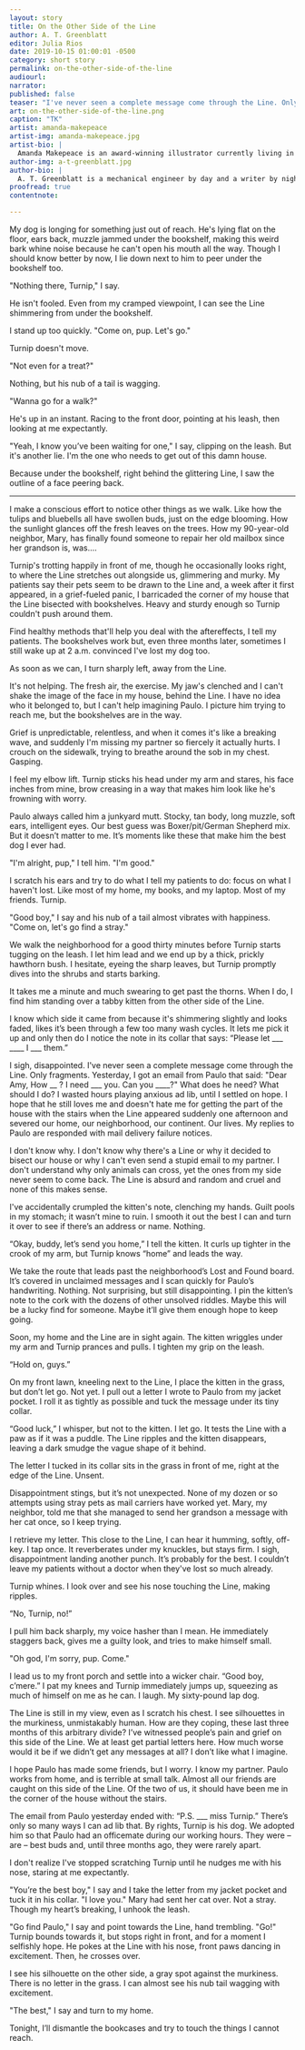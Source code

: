 ```yaml
---
layout: story
title: On the Other Side of the Line
author: A. T. Greenblatt
editor: Julia Rios
date: 2019-10-15 01:00:01 -0500
category: short story
permalink: on-the-other-side-of-the-line
audiourl:
narrator:
published: false
teaser: "I've never seen a complete message come through the Line. Only fragments."
art: on-the-other-side-of-the-line.png
caption: "TK"
artist: amanda-makepeace
artist-img: amanda-makepeace.jpg
artist-bio: |
  Amanda Makepeace is an award-winning illustrator currently living in northeast Georgia. Her art is inspired by nature, mythology, magical beings, and distant worlds. She is the co-founder of the Bird Whisperer Project, a monthly art challenge focused on spreading the love of birds and art-making. Amanda’s art has appeared in ENnie Award-winning games, and on the covers popular independent novels and anthologies. She is a regular at fantasy and science fiction conventions in the southeast. Delve into her imagination at www.amandamakepeace.com..
author-img: a-t-greenblatt.jpg
author-bio: |
  A. T. Greenblatt is a mechanical engineer by day and a writer by night. She lives in Philadelphia and is known to frequently subject her friends to various cooking and home brewing experiments. She is a graduate of Viable Paradise XVI and Clarion West 2017. Her work is forthcoming or has appeared in _Uncanny Magazine_, _Beneath Ceaseless Skies_, _Clarkesworld Magazine_, and _Fireside Magazine_, as well as other fine places. She was also a finalist for the 2018 Nebula Award. You can find her online at [atgreenblatt.com](http://www.atgreenblatt.com) and on Twitter at [@AtGreenblatt](https://www.twitter.com/AtGreenblatt).
proofread: true
contentnote:

---
```


My dog is longing for something just out of reach. He's lying flat on the floor, ears back, muzzle jammed under the bookshelf, making this weird bark whine noise because he can't open his mouth all the way. Though I should know better by now, I lie down next to him to peer under the bookshelf too.

"Nothing there, Turnip," I say.

He isn't fooled. Even from my cramped viewpoint, I can see the Line shimmering from under the bookshelf.

I stand up too quickly.  "Come on, pup. Let's go."

Turnip doesn't move.

"Not even for a treat?"

Nothing, but his nub of a tail is wagging.

"Wanna go for a walk?"

He's up in an instant. Racing to the front door, pointing at his leash, then looking at me expectantly.

"Yeah, I know you’ve been waiting for one," I say, clipping on the leash. But it's another lie. I'm the one who needs to get out of this damn house.

Because under the bookshelf, right behind the glittering Line, I saw the outline of a face peering back.

----

I make a conscious effort to notice other things as we walk. Like how the tulips and bluebells all have swollen buds, just on the edge blooming. How the sunlight glances off the fresh leaves on the trees. How my 90-year-old neighbor, Mary, has finally found someone to repair her old mailbox since her grandson is, was....

Turnip's trotting happily in front of me, though he occasionally looks right, to where the Line stretches out alongside us, glimmering and murky. My patients say their pets seem to be drawn to the Line and, a week after it first appeared, in a grief-fueled panic, I barricaded the corner of my house that the Line bisected with bookshelves. Heavy and sturdy enough so Turnip couldn't push around them.

Find healthy methods that'll help you deal with the aftereffects, I tell my patients. The bookshelves work but, even three months later, sometimes I still wake up at 2 a.m. convinced I've lost my dog too.

As soon as we can, I turn sharply left, away from the Line.

It's not helping. The fresh air, the exercise. My jaw's clenched and I can't shake the image of the face in my house, behind the Line. I have no idea who it belonged to, but I can't help imagining Paulo. I picture him trying to reach me, but the bookshelves are in the way.

Grief is unpredictable, relentless, and when it comes it's like a breaking wave, and suddenly I'm missing my partner so fiercely it actually hurts. I crouch on the sidewalk, trying to breathe around the sob in my chest. Gasping.

I feel my elbow lift. Turnip sticks his head under my arm and stares, his face inches from mine, brow creasing in a way that makes him look like he's frowning with worry.

Paulo always called him a junkyard mutt. Stocky, tan body, long muzzle, soft ears, intelligent eyes. Our best guess was Boxer/pit/German Shepherd mix. But it doesn’t matter to me. It’s moments like these that make him the best dog I ever had.

"I'm alright, pup," I tell him. "I'm good."

I scratch his ears and try to do what I tell my patients to do: focus on what I haven't lost. Like most of my home, my books, and my laptop. Most of my friends. Turnip.

"Good boy," I say and his nub of a tail almost vibrates with happiness. "Come on, let's go find a stray."

We walk the neighborhood for a good thirty minutes before Turnip starts tugging on the leash. I let him lead and we end up by a thick, prickly hawthorn bush. I hesitate, eyeing the sharp leaves, but Turnip promptly dives into the shrubs and starts barking.

It takes me a minute and much swearing to get past the thorns. When I do, I find him standing over a tabby kitten from the other side of the Line.

I know which side it came from because it's shimmering slightly and looks faded, likes it’s been through a few too many wash cycles. It lets me pick it up and only then do I notice the note in its collar that says: “Please let ___ ____ I ___ them.”

I sigh, disappointed. I've never seen a complete message come through the Line. Only fragments. Yesterday, I got an email from Paulo that said: "Dear Amy, How __ ? I need ___ you. Can you ____?" What does he need? What should I do? I wasted hours playing anxious ad lib, until I settled on hope. I hope that he still loves me and doesn't hate me for getting the part of the house with the stairs when the Line appeared suddenly one afternoon and severed our home, our neighborhood, our continent. Our lives. My replies to Paulo are responded with mail delivery failure notices.

I don't know why. I don't know why there's a Line or why it decided to bisect our house or why I can't even send a stupid email to my partner. I don't understand why only animals can cross, yet the ones from my side never seem to come back. The Line is absurd and random and cruel and none of this makes sense.

I've accidentally crumpled the kitten's note, clenching my hands. Guilt pools in my stomach; it wasn’t mine to ruin. I smooth it out the best I can and turn it over to see if there’s an address or name. Nothing.

“Okay, buddy, let’s send you home,” I tell the kitten. It curls up tighter in the crook of my arm, but Turnip knows “home” and leads the way.

We take the route that leads past the neighborhood’s Lost and Found board. It’s covered in unclaimed messages and I scan quickly for Paulo’s handwriting. Nothing. Not surprising, but still disappointing. I pin the kitten’s note to the cork with the dozens of other unsolved riddles. Maybe this will be a lucky find for someone. Maybe it’ll give them enough hope to keep going.

Soon, my home and the Line are in sight again. The kitten wriggles under my arm and Turnip prances and pulls. I tighten my grip on the leash.

“Hold on, guys.”

On my front lawn, kneeling next to the Line, I place the kitten in the grass, but don’t let go. Not yet. I pull out a letter I wrote to Paulo from my jacket pocket. I roll it as tightly as possible and tuck the message under its tiny collar.

“Good luck,” I whisper, but not to the kitten. I let go. It tests the Line with a paw as if it was a puddle. The Line ripples and the kitten disappears, leaving a dark smudge the vague shape of it behind.

The letter I tucked in its collar sits in the grass in front of me, right at the edge of the Line. Unsent.

Disappointment stings, but it’s not unexpected. None of my dozen or so attempts using stray pets as mail carriers have worked yet. Mary, my neighbor, told me that she managed to send her grandson a message with her cat once, so I keep trying.

I retrieve my letter. This close to the Line, I can hear it humming, softly, off-key. I tap once. It reverberates under my knuckles, but stays firm. I sigh, disappointment landing another punch. It’s probably for the best. I couldn’t leave my patients without a doctor when they've lost so much already.

Turnip whines. I look over and see his nose touching the Line, making ripples.

“No, Turnip, no!”

I pull him back sharply, my voice hasher than I mean. He immediately staggers back, gives me a guilty look, and tries to make himself small.

"Oh god, I'm sorry, pup. Come."

I lead us to my front porch and settle into a wicker chair. “Good boy, c’mere.”  I pat my knees and Turnip immediately jumps up, squeezing as much of himself on me as he can. I laugh. My sixty-pound lap dog.

The Line is still in my view, even as I scratch his chest. I see silhouettes in the murkiness, unmistakably human. How are they coping, these last three months of this arbitrary divide? I’ve witnessed people’s pain and grief on this side of the Line. We at least get partial letters here. How much worse would it be if we didn’t get any messages at all? I don’t like what I imagine.

I hope Paulo has made some friends, but I worry. I know my partner. Paulo works from home, and is terrible at small talk. Almost all our friends are caught on this side of the Line. Of the two of us, it should have been me in the corner of the house without the stairs.

The email from Paulo yesterday ended with: “P.S. ___  miss Turnip.” There’s only so many ways I can ad lib that. By rights, Turnip is his dog. We adopted him so that Paulo had an officemate during our working hours. They were – are – best buds and, until three months ago, they were rarely apart.

I don't realize I've stopped scratching Turnip until he nudges me with his nose, staring at me expectantly.

"You’re the best boy," I say and I take the letter from my jacket pocket and tuck it in his collar. "I love you." Mary had sent her cat over. Not a stray. Though my heart’s breaking, I unhook the leash.

"Go find Paulo," I say and point towards the Line, hand trembling. "Go!" Turnip bounds towards it, but stops right in front, and for a moment I selfishly hope. He pokes at the Line with his nose, front paws dancing in excitement. Then, he crosses over.

I see his silhouette on the other side, a gray spot against the murkiness. There is no letter in the grass. I can almost see his nub tail wagging with excitement.

"The best," I say and turn to my home.

Tonight, I’ll dismantle the bookcases and try to touch the things I cannot reach.
